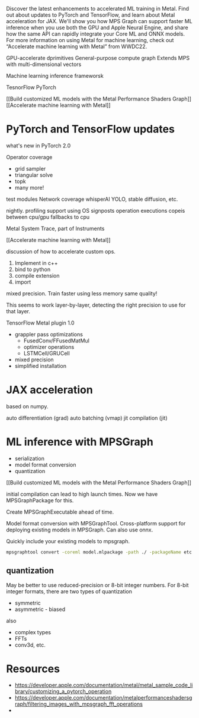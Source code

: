 Discover the latest enhancements to accelerated ML training in Metal. Find out about updates to PyTorch and TensorFlow, and learn about Metal acceleration for JAX. We'll show you how MPS Graph can support faster ML inference when you use both the GPU and Apple Neural Engine, and share how the same API can rapidly integrate your Core ML and ONNX models. For more information on using Metal for machine learning, check out “Accelerate machine learning with Metal” from WWDC22.

GPU-accelerate dprimitives
General-purpose compute graph
Extends MPS with multi-dimensional vectors

Machine learning inference frameworsk

TesnorFlow
PyTorch

[[Build customized ML models with the Metal Performance Shaders Graph]]
[[Accelerate machine learning with Metal]]

# PyTorch and TensorFlow updates

what's new in PyTorch 2.0

Operator coverage
* grid sampler
* triangular solve
* topk
* many more!

test modules
Network coverage
whisperAI
YOLO, stable diffusion, etc.

nightly.
profiling support using OS signposts
operation executions
copeis between cpu/gpu
fallbacks to cpu

Metal System Trace, part of Instruments

[[Accelerate machine learning with Metal]]

discussion of how to accelerate custom ops.
1.  Implement in c++
2. bind to python
3. compile extension
4. import

mixed precision.
Train faster using less memory
same quality!

This seems to work layer-by-layer, detecting the right precision to use for that layer.

TensorFlow Metal plugin 1.0
* grappler pass optimizations
	* FusedConv/FFusedMatMul
	* optimizer operations
	* LSTMCell/GRUCell
* mixed precision
* simplified installation



# JAX acceleration

based on numpy.

auto differentiation (grad)
auto batching (vmap)
jit compilation (jit)


# ML inference with MPSGraph

* serialization
* model format conversion
* quantization

[[Build customized ML models with the Metal Performance Shaders Graph]]

initial compilation can lead to high launch times.  Now we have MPSGraphPackage for this.

Create MPSGraphExecutable ahead of time.  

Model format conversion with MPSGraphTool.
Cross-platform support for deploying existing models in MPSGraph.
Can also use onnx.

Quickly include your existing models to mpsgraph.

```bash
mpsgraphtool convert -coreml model.mlpackage -path ./ -packageName etc etc
```

## quantization

May be better to use reduced-precision or 8-bit integer numbers.
For 8-bit integer formats, there are two types of quantization
* symmetric
* asymmetric - biased

also
* complex types
* FFTs
* conv3d, etc.


# Resources
* https://developer.apple.com/documentation/metal/metal_sample_code_library/customizing_a_pytorch_operation
* https://developer.apple.com/documentation/metalperformanceshadersgraph/filtering_images_with_mpsgraph_fft_operations
* 